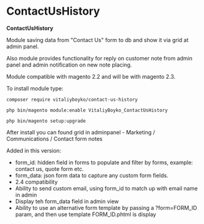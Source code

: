 # ContactUsHistory

**ContactUsHistory**

Module saving data from "Contact Us" form to db and show it via grid at admin panel.

Also module provides functionality for reply on customer note
from admin panel and admin notification on new note placing.

Module compatible with magento 2.2 and will be with magento 2.3.

To install module type:

  `composer require vitaliyboyko/contact-us-history`
  
  `php bin/magento module:enable VitaliyBoyko_ContactUsHistory`
  
  `php bin/magento setup:upgrade`

After install you can found grid in adminpanel - Marketing / Communications / Contact form notes

Added in this version:

* form_id: hidden field in forms to populate and filter by forms, example: contact us, quote form etc.
* form_data: json form data to capture any custom form fields.
* 2.4 compatibility
* Ability to send custom email, using form_id to match up with email name in admin
* Display teh form_data field in admin view
* Ability to use an alternative form template by passing a ?form=FORM_ID param, and then use template FORM_ID.phtml is display
